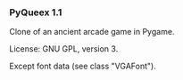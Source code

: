 ### PyQueex 1.1

Clone of an ancient arcade game in Pygame.

License: GNU GPL, version 3.

Except font data (see class "VGAFont").
